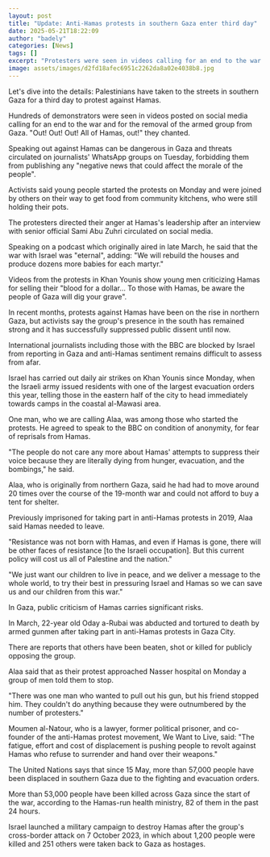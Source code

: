 ```yaml
---
layout: post
title: "Update: Anti-Hamas protests in southern Gaza enter third day"
date: 2025-05-21T18:22:09
author: "badely"
categories: [News]
tags: []
excerpt: "Protesters were seen in videos calling for an end to the war and the removal of the armed group from Gaza"
image: assets/images/d2fd18afec6951c2262da8a02e4038b8.jpg
---
```


Let's dive into the details: Palestinians have taken to the streets in southern Gaza for a third day to protest against Hamas.

Hundreds of demonstrators were seen in videos posted on social media calling for an end to the war and for the removal of the armed group from Gaza. "Out! Out! Out! All of Hamas, out!" they chanted.

Speaking out against Hamas can be dangerous in Gaza and threats circulated on journalists' WhatsApp groups on Tuesday, forbidding them from publishing any "negative news that could affect the morale of the people".

Activists said young people started the protests on Monday and were joined by others on their way to get food from community kitchens, who were still holding their pots.

The protesters directed their anger at Hamas's leadership after an interview with senior official Sami Abu Zuhri circulated on social media.

Speaking on a podcast which originally aired in late March, he said that the war with Israel was "eternal", adding: "We will rebuild the houses and produce dozens more babies for each martyr."

Videos from the protests in Khan Younis show young men criticizing Hamas for selling their "blood for a dollar… To those with Hamas, be aware the people of Gaza will dig your grave".

In recent months, protests against Hamas have been on the rise in northern Gaza, but activists say the group's presence in the south has remained strong and it has successfully suppressed public dissent until now.

International journalists including those with the BBC are blocked by Israel from reporting in Gaza and anti-Hamas sentiment remains difficult to assess from afar.

Israel has carried out daily air strikes on Khan Younis since Monday, when the Israeli army issued residents with one of the largest evacuation orders this year, telling those in the eastern half of the city to head immediately towards camps in the coastal al-Mawasi area.

One man, who we are calling Alaa, was among those who started the protests. He agreed to speak to the BBC on condition of anonymity, for fear of reprisals from Hamas.

"The people do not care any more about Hamas' attempts to suppress their voice because they are literally dying from hunger, evacuation, and the bombings," he said.

Alaa, who is originally from northern Gaza, said he had had to move around 20 times over the course of the 19-month war and could not afford to buy a tent for shelter.

Previously imprisoned for taking part in anti-Hamas protests in 2019, Alaa said Hamas needed to leave.

"Resistance was not born with Hamas, and even if Hamas is gone, there will be other faces of resistance [to the Israeli occupation]. But this current policy will cost us all of Palestine and the nation."

"We just want our children to live in peace, and we deliver a message to the whole world, to try their best in pressuring Israel and Hamas so we can save us and our children from this war."

In Gaza, public criticism of Hamas carries significant risks.

In March, 22-year old Oday a-Rubai was abducted and tortured to death by armed gunmen after taking part in anti-Hamas protests in Gaza City.

There are reports that others have been beaten, shot or killed for publicly opposing the group.

Alaa said that as their protest approached Nasser hospital on Monday a group of men told them to stop.

"There was one man who wanted to pull out his gun, but his friend stopped him. They couldn't do anything because they were outnumbered by the number of protesters."

Moumen al-Natour, who is a lawyer, former political prisoner, and co-founder of the anti-Hamas protest movement, We Want to Live, said: "The fatigue, effort and cost of displacement is pushing people to revolt against Hamas who refuse to surrender and hand over their weapons."

The United Nations says that since 15 May, more than 57,000 people have been displaced in southern Gaza due to the fighting and evacuation orders.

More than 53,000 people have been killed across Gaza since the start of the war, according to the Hamas-run health ministry, 82 of them in the past 24 hours.

Israel launched a military campaign to destroy Hamas after the group's cross-border attack on 7 October 2023, in which about 1,200 people were killed and 251 others were taken back to Gaza as hostages.


